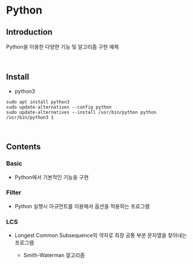 # Python

## Introduction
Python을 이용한 다양한 기능 및 알고리즘 구현 예제

<br>

## Install
* python3 
```
sudo apt install python3
sudo update-alternatives --config python
sudo update-alternatives --install /usr/bin/python python /usr/bin/python3 1
```



<br>

## Contents

### Basic
* Python에서 기본적인 기능을 구현

### Filter
* Python 실행시 아규먼트를 이용해서 옵션을 적용하는 프로그램 

### LCS
* Longest Common Subsequence의 약자로 최장 공통 부분 문자열을 찾아내는 프로그램 

   * Smith-Waterman 알고리즘
